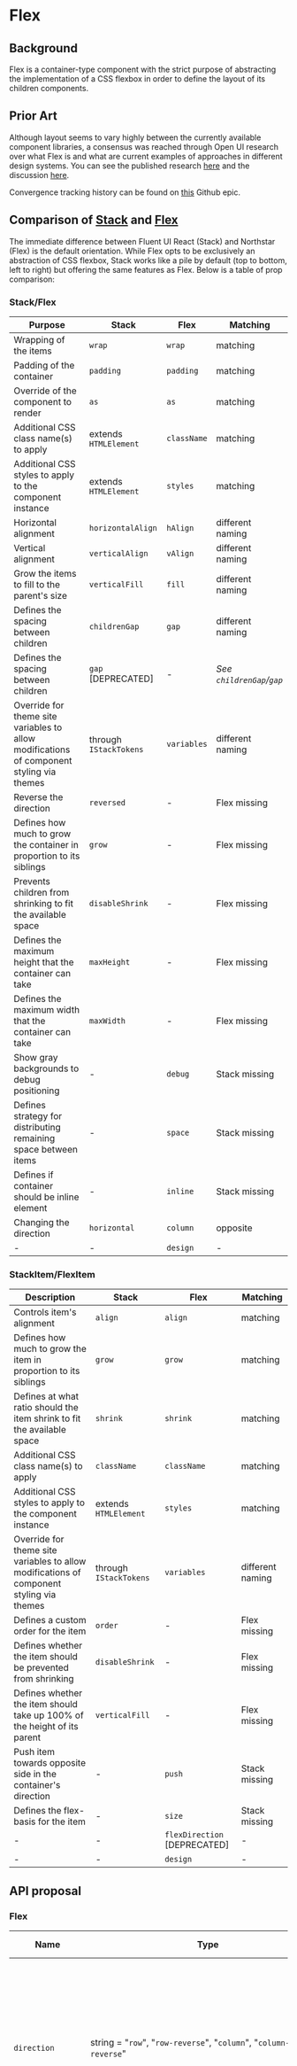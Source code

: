 # Flex

## Background

Flex is a container-type component with the strict purpose of abstracting the implementation of a CSS flexbox in order to define the layout of its children components.

## Prior Art

Although layout seems to vary highly between the currently available component libraries, a consensus was reached through Open UI research over what Flex is and what are current examples of approaches in different design systems.
You can see the published research [here](https://open-ui.org/components/flex.research) and the discussion [here](https://github.com/WICG/open-ui/pull/264).

Convergence tracking history can be found on [this](https://github.com/microsoft/fluentui/issues/16791) Github epic.

## Comparison of [Stack](https://developer.microsoft.com/en-us/fluentui#/controls/web/stack) and [Flex](https://fluentsite.z22.web.core.windows.net/0.52.0/components/flex)

The immediate difference between Fluent UI React (Stack) and Northstar (Flex) is the default orientation.
While Flex opts to be exclusively an abstraction of CSS flexbox, Stack works like a pile by default (top to bottom, left to right) but offering the same features as Flex.
Below is a table of prop comparison:

### Stack/Flex

| Purpose                                                                                  | Stack                  | Flex        | Matching                  |
| ---------------------------------------------------------------------------------------- | ---------------------- | ----------- | ------------------------- |
| Wrapping of the items                                                                    | `wrap`                 | `wrap`      | matching                  |
| Padding of the container                                                                 | `padding`              | `padding`   | matching                  |
| Override of the component to render                                                      | `as`                   | `as`        | matching                  |
| Additional CSS class name(s) to apply                                                    | extends `HTMLElement`  | `className` | matching                  |
| Additional CSS styles to apply to the component instance                                 | extends `HTMLElement`  | `styles`    | matching                  |
| Horizontal alignment                                                                     | `horizontalAlign`      | `hAlign`    | different naming          |
| Vertical alignment                                                                       | `verticalAlign`        | `vAlign`    | different naming          |
| Grow the items to fill to the parent's size                                              | `verticalFill`         | `fill`      | different naming          |
| Defines the spacing between children                                                     | `childrenGap`          | `gap`       | different naming          |
| Defines the spacing between children                                                     | `gap` [DEPRECATED]     | -           | _See `childrenGap`/`gap`_ |
| Override for theme site variables to allow modifications of component styling via themes | through `IStackTokens` | `variables` | different naming          |
| Reverse the direction                                                                    | `reversed`             | -           | Flex missing              |
| Defines how much to grow the container in proportion to its siblings                     | `grow`                 | -           | Flex missing              |
| Prevents children from shrinking to fit the available space                              | `disableShrink`        | -           | Flex missing              |
| Defines the maximum height that the container can take                                   | `maxHeight`            | -           | Flex missing              |
| Defines the maximum width that the container can take                                    | `maxWidth`             | -           | Flex missing              |
| Show gray backgrounds to debug positioning                                               | -                      | `debug`     | Stack missing             |
| Defines strategy for distributing remaining space between items                          | -                      | `space`     | Stack missing             |
| Defines if container should be inline element                                            | -                      | `inline`    | Stack missing             |
| Changing the direction                                                                   | `horizontal`           | `column`    | opposite                  |
| -                                                                                        | -                      | `design`    | -                         |

### StackItem/FlexItem

| Description                                                                              | Stack                  | Flex                         | Matching         |
| ---------------------------------------------------------------------------------------- | ---------------------- | ---------------------------- | ---------------- |
| Controls item's alignment                                                                | `align`                | `align`                      | matching         |
| Defines how much to grow the item in proportion to its siblings                          | `grow`                 | `grow`                       | matching         |
| Defines at what ratio should the item shrink to fit the available space                  | `shrink`               | `shrink`                     | matching         |
| Additional CSS class name(s) to apply                                                    | `className`            | `className`                  | matching         |
| Additional CSS styles to apply to the component instance                                 | extends `HTMLElement`  | `styles`                     | matching         |
| Override for theme site variables to allow modifications of component styling via themes | through `IStackTokens` | `variables`                  | different naming |
| Defines a custom order for the item                                                      | `order`                | -                            | Flex missing     |
| Defines whether the item should be prevented from shrinking                              | `disableShrink`        | -                            | Flex missing     |
| Defines whether the item should take up 100% of the height of its parent                 | `verticalFill`         | -                            | Flex missing     |
| Push item towards opposite side in the container's direction                             | -                      | `push`                       | Stack missing    |
| Defines the flex-basis for the item                                                      | -                      | `size`                       | Stack missing    |
| -                                                                                        | -                      | `flexDirection` [DEPRECATED] | -                |
| -                                                                                        | -                      | `design`                     | -                |

## API proposal

<!-- link to the component's `.types.ts` file -->

### Flex

| Name              | Type                                                                                                      | Default value | Comments                                                                                                                                                                                                                                 |
| ----------------- | --------------------------------------------------------------------------------------------------------- | ------------- | ---------------------------------------------------------------------------------------------------------------------------------------------------------------------------------------------------------------------------------------- |
| `direction`       | string = "`row`", "`row-reverse`", "`column`", "`column-reverse`"                                         | "`row`"       | To further cement the idea of Flex being an abstraction of flexbox, this would bring the user to a closer experience of flexbox while also being less biased on our interpretation of the default direction. Absorbs Stack's `reversed`. |
| `horizontalAlign` | string (_see [justify-content](https://developer.mozilla.org/en-US/docs/Web/CSS/justify-content#values)_) | "`normal`"    | This name gives the user a more verbose and easily recognizable idea for what the prop does. Absorbs Flex's `space`.                                                                                                                     |
| `verticalAlign`   | string (_see [align-items](https://developer.mozilla.org/en-US/docs/Web/CSS/align-items#values)_)         | "`normal`"    | _see `horizontalAlign`'s comments._                                                                                                                                                                                                      |
| `gap`             | string (_see [margin](https://developer.mozilla.org/en-US/docs/Web/CSS/margin#values)_)                   | `0`           | `margin` setter for each of the children items.                                                                                                                                                                                          |
| `wrap`            | boolean                                                                                                   | `false`       | Interfaces are already aligned. Simplification of `flex-wrap`.                                                                                                                                                                           |
| `as`              | `React.ElementType<React.HTMLAttributes<HTMLElement>>`                                                    | "`div`"       | Perserving same implementation.                                                                                                                                                                                                          |
| `grow`            | number \| string = "`inherit`", "`initial`", "`unset`"                                                    | `0`           | Focusing again on abstracting, `grow` will affect all the FlexItem's `flex-grow` styles.                                                                                                                                                 |
| `shrink`          | number \| string = "`inherit`", "`initial`", "`unset`"                                                    | `1`           | Like `grow`, we're wrapping the item's `flex-shrink` with the `shrink` prop.                                                                                                                                                             |
| `inline`          | boolean                                                                                                   | `false`       | Abstracts `display` by changing from `flex` to `flex-inline`. Same as the current Flex.                                                                                                                                                  |

#### _Deprecating_

| Original Component | Name                   | Comments                                                                                                                                                                                 |
| ------------------ | ---------------------- | ---------------------------------------------------------------------------------------------------------------------------------------------------------------------------------------- |
| Stack              | `reversed`             | Reversing is now done through the new `flex-direction` wrapper, the `direction` property.                                                                                                |
| Stack              | `disableShrink`        | Converted into a wrapper of `flex-shrink` for consistency and simplification.                                                                                                            |
| Stack              | `maxHeight`/`maxWidth` | Removed as this should be defined through a class/style override.                                                                                                                        |
| Stack              | `verticalFill`         | Redundant. Same as a style override of `height: 100%`.                                                                                                                                   |
| Stack/Flex         | `padding`              | Already extended from `HTMLElement`, we can avoid redundancy by leveraging the native prop here.                                                                                         |
| Flex               | `space`                | Given that `horizontalAlign` and `verticalAlign` are abstractions of `align-items` and `justify-content` respectively, spacing can now be defined through them instead of overriding it. |
| Flex               | `debug`                | Only helpful for development phases, extra layer of maintenance with a small added benefit to the user. User can alternatively use style overrides for the same effect.                  |
| Flex               | `fill`                 | Redundant. Same as a style override of `height: 100%; width: 100%`.                                                                                                                      |

### FlexItem

| Name     | Type                                                                                            | Default value | Comments                                                      |
| -------- | ----------------------------------------------------------------------------------------------- | ------------- | ------------------------------------------------------------- |
| `align`  | string (_see [align-self](https://developer.mozilla.org/en-US/docs/Web/CSS/align-self#values)_) | "`auto`"      | Abstraction of `align-self`.                                  |
| `grow`   | number \| string = "`inherit`", "`initial`", "`unset`"                                          | `0`           | Abstraction of `flex-grow` and override of Flex's `grow`.     |
| `shrink` | number \| string = "`inherit`", "`initial`", "`unset`"                                          | `1`           | Abstraction of `flex-shrink` and override of Flex's `shrink`. |
| `basis`  | string (_see [flex-basis](https://developer.mozilla.org/en-US/docs/Web/CSS/flex-basis#values)_) | "`auto`"      | For clarity, renaming of v0 Flex's `size` prop to `basis`.    |
| `order`  | number                                                                                          | `0`           | Abstraction of `order`.                                       |

#### _Deprecating_

| Original Component | Name            | Comments                                                                                                             |
| ------------------ | --------------- | -------------------------------------------------------------------------------------------------------------------- |
| StackItem          | `disableShrink` | Extraneous prop given the existance of `shrink`.                                                                     |
| StackItem          | `verticalFill`  | Redundant. Same as a style override of `height: 100%`.                                                               |
| FlexItem           | `size`          | Renamed to `basis`.                                                                                                  |
| FlexItem           | `push`          | Redundant. Same as a style override of `marginTop: 'auto'`for column layout and `marginLeft: 'auto'` for row layout. |

## Sample Code

### Basic

```HTML
<Flex>
 <span>1</span>
 <span>2</span>
</Flex>
```

### Direction

```HTML
<Flex direction="column-reverse">
  <span>bottom</span>
  <span>top</span>
</Flex>
```

### Alignment

```HTML
<Flex verticalAlign="center">
  <span>vertically centered</span>
  <span>vertically centered</span>
</Flex>
```

```HTML
<Flex horizontalAlign="center">
  <span>horizontally centered</span>
  <span>horizontally centered</span>
</Flex>
```

### Spacing

```HTML
<Flex gap="5rem">
  <span>5rem around me</span>
  <span>5rem around me</span>
</Flex>
```

### Wrapping

```HTML
<Flex wrap>
  <span>1</span>
  <span>2</span>
</Flex>
```

### Order

```HTML
<Flex>
  <span>2</span>
  <Flex.Item order={1}>1</Flex.Item>
</Flex>
```

### Growing

#### Globally

```HTML
<Flex grow={1}>
  <span>wide</span>
  <span>wide</span>
</Flex>
```

#### Individually

```HTML
<Flex>
  <span>thin</span>
  <Flex.Item grow={1}>wide</Flex.Item>
</Flex>
```

### Shrinking

#### Globally

```HTML
<Flex shrink={0}>
  <span>wide</span>
  <span>wide</span>
</Flex>
```

#### Individually

```HTML
<Flex>
  <span>thin</span>
  <Flex.Item shrink={0}>wide</Flex.Item>
</Flex>
```

### Complex example

```HTML
<Flex
  as="section"
  direction="row-reverse"
  horizontalAlign="space-between"
  verticalAlign="center"
  gap="5rem"
  grow={1}
  wrap inline>
  <Flex.Item order={3}>3</Flex.Item>
  <Flex.Item shrink={0}>1</Flex.Item>
  <Flex.Item basis="25%">2</Flex.Item>
</Flex>
```

## Migration

_Describe what will need to be done to upgrade from the existing implementations:_

### _Migration from v8_

#### Stack

##### `disableShrink`

Renamed from `disableShrink` to `shrink`

Before

```HTML
<Stack disableShrink>
 items
</Stack>
```

After

```HTML
<Flex shrink={0}>
  items
</Flex>
```

##### `horizontal`

Before

```HTML
<Stack horizontal>
 items
</Stack>
```

After

```HTML
<Flex>
  items
</Flex>
```

##### `childrenGap`

Renamed from `childrenGap` to `gap`

##### `reversed` [DEPRECATED]

Before

```HTML
<Stack reversed>
 items
</Stack>
```

Alternative

```HTML
<Flex direction="column-reverse">
  items
</Flex>
```

##### `maxHeight` [DEPRECATED]

Before

```HTML
<Stack maxHeight="30px">
 items
</Stack>
```

Alternative

```HTML
<Flex style={{maxHeight:"30px"}}>
  items
</Flex>
```

##### `maxWidth` [DEPRECATED]

Before

```HTML
<Stack maxWidth="30px">
 items
</Stack>
```

Alternative

```HTML
<Flex style={{maxWidth:"30px"}}>
  items
</Flex>
```

##### `verticalFill` [DEPRECATED]

Before

```HTML
<Stack verticalFill>
 items
</Stack>
```

Alternative

```HTML
<Flex style={{height: "100%"}}>
  items
</Flex>
```

##### `padding` [DEPRECATED]

Before

```HTML
<Stack padding="5px">
 items
</Stack>
```

Alternative

```HTML
<Flex style={{ padding: "5px" }}>
  items
</Flex>
```

#### StackItem

##### `disableShrink`

Renamed from `disableShrink` to `shrink`

Before

```HTML
<Stack>
 <Stack.Item grow>item</StackItem>
 <Stack.Item grow disableShrink>item</StackItem>
</Stack>
```

After

```HTML
<Flex>
  <Flex.Item grow={1}>item</Flex.Item>
  <Flex.Item grow={1} shrink={0}>item</Flex.Item>
</Flex>
```

##### `verticalFill` [DEPRECATED]

Before

```HTML
<Stack>
 <Stack.Item verticalFill>item</Stack.Item>
</Stack>
```

Alternative

```HTML
<Flex>
 <Flex.Item style={{height: "100%"}}>item</Flex.Item>
</Flex>
```

### _Migration from v0_

#### Flex

##### `column`

Before

```HTML
<Flex column>
 items
</Flex>
```

After

```HTML
<Flex direction="column">
  items
</Flex>
```

##### `hAlign`

Renamed from `hAlign` to `horizontalAlign`

##### `vAlign`

Renamed from `vAlign` to `verticalAlign`

##### `debug` [DEPRECATED]

Before

```HTML
<Flex debug>
 items
</Flex>
```

Alternative

```HTML
<Flex style={{
  border: "1px dotted grey",
  background: "lightgrey"
}}>
  items
</Flex>
```

##### `fill` [DEPRECATED]

Before

```HTML
<Flex fill>
 items
</Flex>
```

Alternative

```HTML
<Flex style={{
  height: "100%",
  width: "100%"
}}>
  items
</Flex>
```

##### `padding` [DEPRECATED]

Before

```HTML
<Flex padding="5px">
 items
</Flex>
```

Alternative

```HTML
<Flex style={{ padding: "5px" }}>
  items
</Flex>
```

##### `space` [DEPRECATED]

Before

```HTML
<Flex space="around">
 items
</Flex>
```

Alternative

```HTML
<Flex horizontalAlign="space-around">
  items
</Flex>
```

#### FlexItem

##### `size`

Renamed from `size` to `basis`

##### `push` [DEPRECATED]

Before

```HTML
<Flex>
 <Flex.Item push>item</Flex.Item>
</Flex>
```

```HTML
<Flex column>
 <Flex.Item push>item</Flex.Item>
</Flex>
```

Alternative

```HTML
<Flex>
 <Flex.Item style={{ marginLeft: "auto" }}>item</Flex.Item>
</Flex>
```

```HTML
<Flex direction="column">
 <Flex.Item style={{ marginTop: "auto" }}>item</Flex.Item>
</Flex>
```
